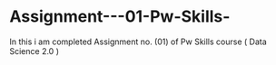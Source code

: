 # Assignment---01-Pw-Skills-
In this i am completed Assignment no. (01) of Pw Skills course ( Data Science 2.0 )
